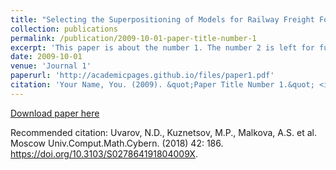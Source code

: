 ```yaml
---
title: "Selecting the Superpositioning of Models for Railway Freight Forecasting"
collection: publications
permalink: /publication/2009-10-01-paper-title-number-1
excerpt: 'This paper is about the number 1. The number 2 is left for future work.'
date: 2009-10-01
venue: 'Journal 1'
paperurl: 'http://academicpages.github.io/files/paper1.pdf'
citation: 'Your Name, You. (2009). &quot;Paper Title Number 1.&quot; <i>Journal 1</i>. 1(1).'
---
```



[Download paper here](http://academicpages.github.io/files/paper1.pdf)

Recommended citation: Uvarov, N.D., Kuznetsov, M.P., Malkova, A.S. et al. Moscow Univ.Comput.Math.Cybern. (2018) 42: 186. https://doi.org/10.3103/S027864191804009X.
